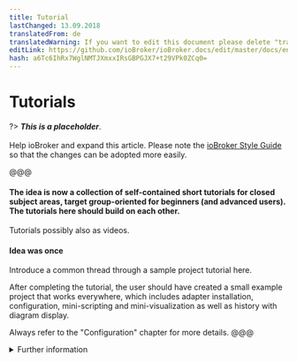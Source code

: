 ```yaml
---
title: Tutorial
lastChanged: 13.09.2018
translatedFrom: de
translatedWarning: If you want to edit this document please delete "translatedFrom" field, elsewise this document will be translated automatically again
editLink: https://github.com/ioBroker/ioBroker.docs/edit/master/docs/en/tutorial/README.md
hash: a6Tc6IhRx7WglNMTJXmxxIRsGBPGJX7+t29VPk0ZCq0=
---
```

# Tutorials
?> ***This is a placeholder***.<br><br> Help ioBroker and expand this article. Please note the [ioBroker Style Guide](community/styleguidedoc) so that the changes can be adopted more easily.

@@@

#### The idea is now a collection of self-contained short tutorials for closed subject areas, target group-oriented for beginners (and advanced users). The tutorials here should build on each other.
Tutorials possibly also as videos.

#### Idea was once
Introduce a common thread through a sample project tutorial here.

After completing the tutorial, the user should have created a small example project that works everywhere, which includes adapter installation, configuration, mini-scripting and mini-visualization as well as history with diagram display.

Always refer to the "Configuration" chapter for more details.
@@@

<details><summary>Further information</summary>

+ markdown list 1 + nested list 1 + nested list 2 + markdown list 2

</details>